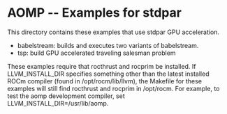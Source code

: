 # AOMP -- Examples for stdpar

This directory contains these examples that use stdpar GPU acceleration.

- babelstream:  builds and executes two variants of babelstream.
- tsp:  build GPU accelerated traveling salesman problem

These examples require that rocthrust and rocprim be installed.
If LLVM_INSTALL_DIR specifies something other than the latest installed
ROCm compiler (found in /opt/rocm/lib/llvm), the Makefile for these
examples will still find rocthrust and rocprim in /opt/rocm.
For example, to test the aomp development compiler, set LLVM_INSTALL_DIR=/usr/lib/aomp.
